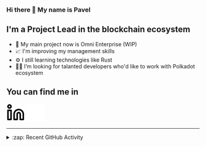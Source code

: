 ### Hi there 👋 My name is Pavel

## I'm a Project Lead in the blockchain ecosystem 

- 🚀 My main project now is Omni Enterprise (WIP)
- 📈 I'm improving my management skills
- ⚙️ I still learning technologies like Rust
- 🧑‍💻 I’m looking for talanted developers who'd like to work with Polkadot ecosystem

## You can find me in
[![website](./img/linkedin-light.svg)](https://www.linkedin.com/in/golovkinpl/)
[![website](./img/linkedin-dark.svg)](https://www.linkedin.com/in/golovkinpl/)

---

<details>
  <summary>:zap: Recent GitHub Activity</summary>
  
<!--START_SECTION:activity-->
1. 🎉 Merged PR [#177](https://github.com/nova-wallet/metadata-portal/pull/177) in [nova-wallet/metadata-portal](https://github.com/nova-wallet/metadata-portal)
2. ❌ Closed PR [#175](https://github.com/nova-wallet/metadata-portal/pull/175) in [nova-wallet/metadata-portal](https://github.com/nova-wallet/metadata-portal)
3. 🎉 Merged PR [#176](https://github.com/nova-wallet/metadata-portal/pull/176) in [nova-wallet/metadata-portal](https://github.com/nova-wallet/metadata-portal)
4. 🎉 Merged PR [#174](https://github.com/nova-wallet/metadata-portal/pull/174) in [nova-wallet/metadata-portal](https://github.com/nova-wallet/metadata-portal)
5. 🎉 Merged PR [#173](https://github.com/nova-wallet/metadata-portal/pull/173) in [nova-wallet/metadata-portal](https://github.com/nova-wallet/metadata-portal)
<!--END_SECTION:activity-->

</details>
